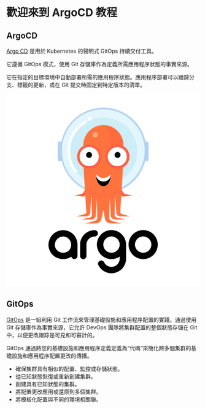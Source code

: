 # 歡迎來到 ArgoCD 教程

## ArgoCD

[Argo CD](https://argoproj.github.io/argo-cd/) 是用於 Kubernetes 的聲明式 GitOps 持續交付工具。

它遵循 GitOps 模式，使用 Git 存儲庫作為定義所需應用程序狀態的事實來源。

它在指定的目標環境中自動部署所需的應用程序狀態。應用程序部署可以跟踪分支、標籤的更新，或在 Git 提交時固定到特定版本的清單。

![](./assets/argocd-logo.png)

## GitOps

[GitOps](https://www.openshift.com/learn/topics/gitops/) 是一組利用 Git 工作流來管理基礎設施和應用程序配置的實踐。通過使用 Git 存儲庫作為事實來源，它允許 DevOps 團隊將集群配置的整個狀態存儲在 Git 中，以便更改跟踪是可見和可審計的。

GitOps 通過將您的基礎設施和應用程序定義定義為“代碼”來簡化跨多個集群的基礎設施和應用程序配置更改的傳播。

- 確保集群具有相似的配置、監控或存儲狀態。
- 從已知狀態恢復或重新創建集群。
- 創建具有已知狀態的集群。
- 將配置更改應用或還原到多個集群。
- 將模板化配置與不同的環境相關聯。